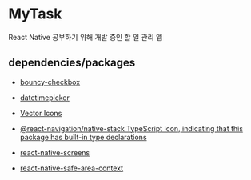 # MyTask

React Native 공부하기 위해 개발 중인 할 일 관리 앱

## dependencies/packages

- [bouncy-checkbox](https://www.npmjs.com/package/react-native-bouncy-checkbox/v/3.0.5)
- [datetimepicker](https://www.npmjs.com/package/react-native-modal-datetime-picker)
- [Vector Icons](https://www.npmjs.com/package/react-native-vector-icons)

- [@react-navigation/native-stack
TypeScript icon, indicating that this package has built-in type declarations](https://www.npmjs.com/package/react-native-safe-area-context)
- [react-native-screens](https://www.npmjs.com/package/react-native-screens)
- [react-native-safe-area-context](https://www.npmjs.com/package/react-native-safe-area-context)